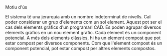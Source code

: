 Motiu d'ús

  El sistema té una jerarquia amb un nombre indeterminat de nivells.
  Cal poder considerar un grup d'elements com un sol element.
  Aquest pot ser el cas dels elements gràfics d'un programari CAD. Es poden agrupar diversos elements gràfics en un nou element gràfic.
  Cada element és un component potencial. 
  A més dels elements clàssics, hi ha un element compost que pot estar compost per diversos components.
  Com que l'element compost és un component potencial, pot estar compost per altres elements compostos.
